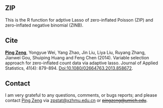 ## ZIP
This is the R function for adptive Lasso of zero-inflated Poisson (ZIP) and zero-inflated negative binomial (ZINB).


## Cite
[**Ping Zeng**](https://github.com/biostatpzeng), Yongyue Wei, Yang Zhao, Jin Liu, Liya Liu, Ruyang Zhang, Jianwei Gou, Shuiping Huang and Feng Chen (2014). Variable selection approach for zero-inflated count data via adaptive lasso. Journal of Applied Statistics, 41(4): 879-894. [Doi:10.1080/02664763.2013.858672](http://www.tandfonline.com/doi/abs/10.1080/02664763.2013.858672).

## Contact
I am very grateful to any questions, comments, or bugs reports; and please contact [Ping Zeng](https://github.com/biostatpzeng) via zpstat@xzhmu.edu.cn or ~~pingzeng@umich.edu~~.
